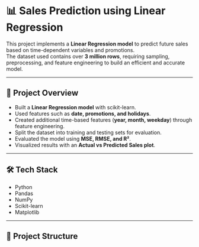# 📊 Sales Prediction using Linear Regression

This project implements a **Linear Regression model** to predict future sales based on time-dependent variables and promotions.  
The dataset used contains over **3 million rows**, requiring sampling, preprocessing, and feature engineering to build an efficient and accurate model.

---

## 🔹 Project Overview
- Built a **Linear Regression model** with scikit-learn.  
- Used features such as **date, promotions, and holidays**.  
- Created additional time-based features (**year, month, weekday**) through feature engineering.  
- Split the dataset into training and testing sets for evaluation.  
- Evaluated the model using **MSE, RMSE, and R²**.  
- Visualized results with an **Actual vs Predicted Sales plot**.

---

## 🛠️ Tech Stack
- Python  
- Pandas  
- NumPy  
- Scikit-learn  
- Matplotlib  

---
## 📂 Project Structure

